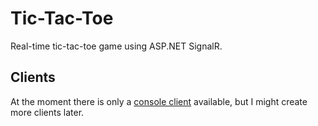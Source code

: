 # Tic-Tac-Toe
Real-time tic-tac-toe game using ASP.NET SignalR.

## Clients
At the moment there is only a [console client](Jevstafjev.TicTacToe.ConsoleClient) available, but I might create more clients later.